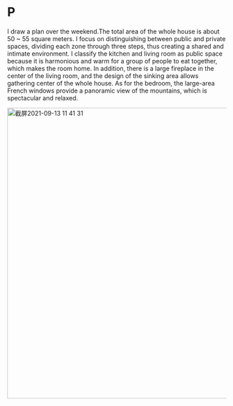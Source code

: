 # P
I draw a plan over the weekend.The total area of the whole house is about 50 ~ 55 square meters. 
I focus on distinguishing between public and private spaces, dividing each zone through three steps, thus creating a shared and intimate environment. 
I classify the kitchen and living room as public space because it is harmonious and warm for a group of people to eat together, which makes the room home. 
In addition, there is a large fireplace in the center of the living room, and the design of the sinking area allows gathering center of the whole house. 
As for the bedroom, the large-area French windows provide a panoramic view of the mountains, which is spectacular and relaxed.


<img width="668" alt="截屏2021-09-13 11 41 31" src="https://user-images.githubusercontent.com/85242597/133023761-90ce81a9-32c7-4528-8a69-d0bff4e6a8e0.png">




















